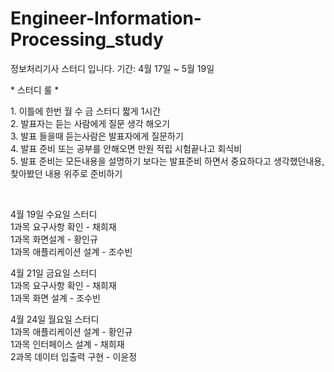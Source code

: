 # Engineer-Information-Processing_study
정보처리기사 스터디 입니다. 기간: 4월 17일 ~ 5월 19일

<div>
  <span>* 스터디 룰 * </span>
  <th>
  <p>
    1. 이틀에 한번 월 수 금 스터디 짧게 1시간 <br>
    2. 발표자는 듣는 사람에게 질문 생각 해오기 <br>
    3. 발표 들을때 듣는사람은 발표자에게 질문하기 <br>
    4. 발표 준비 또는 공부를 안해오면 만원 적립 시험끝나고 회식비 <br>
    5. 발표 준비는 모든내용을 설명하기 보다는 발표준비 하면서 중요하다고 생각했던내용, 찾아봤던 내용 위주로 준비하기 
  </p>
<div>
<br>

<div>
  <p>
    4월 19일 수요일 스터디<br>
    1과목 요구사항 확인 - 채희재<br>
    1과목 화면설계 - 황인규<br>
    1과목 애플리케이션 설계 - 조수빈<br>
  </p>
  <p>
    4월 21일 금요일 스터디<br>
    1과목 요구사항 확인 - 채희재<br>
    1과목 화면 설계 - 조수빈<br>
  </p>
  <p>
   4월 24일 월요일 스터디<br>
    1과목 애플리케이션 설계 - 황인규<br>
    1과목 인터페이스 설계 - 채희재<br>
    2과목 데이터 입출력 구현 - 이윤정<br>
  </p>
<div>
